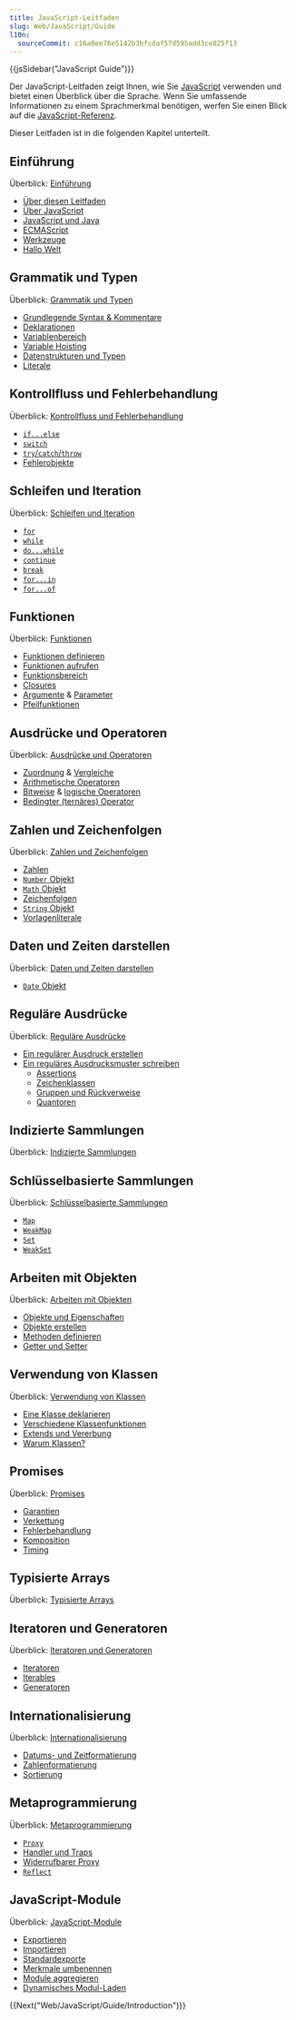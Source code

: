 ```yaml
---
title: JavaScript-Leitfaden
slug: Web/JavaScript/Guide
l10n:
  sourceCommit: c16a0ee78e5142b3bfcdaf57d595add3ce825f13
---
```


{{jsSidebar("JavaScript Guide")}}

Der JavaScript-Leitfaden zeigt Ihnen, wie Sie [JavaScript](/de/docs/Web/JavaScript) verwenden und bietet einen Überblick über die Sprache. Wenn Sie umfassende Informationen zu einem Sprachmerkmal benötigen, werfen Sie einen Blick auf die [JavaScript-Referenz](/de/docs/Web/JavaScript/Reference).

Dieser Leitfaden ist in die folgenden Kapitel unterteilt.

## Einführung

Überblick: [Einführung](/de/docs/Web/JavaScript/Guide/Introduction)

- [Über diesen Leitfaden](/de/docs/Web/JavaScript/Guide/Introduction#where_to_find_javascript_information)
- [Über JavaScript](/de/docs/Web/JavaScript/Guide/Introduction#what_is_javascript)
- [JavaScript und Java](/de/docs/Web/JavaScript/Guide/Introduction#javascript_and_java)
- [ECMAScript](/de/docs/Web/JavaScript/Guide/Introduction#javascript_and_the_ecmascript_specification)
- [Werkzeuge](/de/docs/Web/JavaScript/Guide/Introduction#getting_started_with_javascript)
- [Hallo Welt](/de/docs/Web/JavaScript/Guide/Introduction#hello_world)

## Grammatik und Typen

Überblick: [Grammatik und Typen](/de/docs/Web/JavaScript/Guide/Grammar_and_types)

- [Grundlegende Syntax & Kommentare](/de/docs/Web/JavaScript/Guide/Grammar_and_types#basics)
- [Deklarationen](/de/docs/Web/JavaScript/Guide/Grammar_and_types#declarations)
- [Variablenbereich](/de/docs/Web/JavaScript/Guide/Grammar_and_types#variable_scope)
- [Variable Hoisting](/de/docs/Web/JavaScript/Guide/Grammar_and_types#variable_hoisting)
- [Datenstrukturen und Typen](/de/docs/Web/JavaScript/Guide/Grammar_and_types#data_structures_and_types)
- [Literale](/de/docs/Web/JavaScript/Guide/Grammar_and_types#literals)

## Kontrollfluss und Fehlerbehandlung

Überblick: [Kontrollfluss und Fehlerbehandlung](/de/docs/Web/JavaScript/Guide/Control_flow_and_error_handling)

- [`if...else`](/de/docs/Web/JavaScript/Guide/Control_flow_and_error_handling#if...else_statement)
- [`switch`](/de/docs/Web/JavaScript/Guide/Control_flow_and_error_handling#switch_statement)
- [`try`/`catch`/`throw`](/de/docs/Web/JavaScript/Guide/Control_flow_and_error_handling#exception_handling_statements)
- [Fehlerobjekte](/de/docs/Web/JavaScript/Guide/Control_flow_and_error_handling#utilizing_error_objects)

## Schleifen und Iteration

Überblick: [Schleifen und Iteration](/de/docs/Web/JavaScript/Guide/Loops_and_iteration)

- [`for`](/de/docs/Web/JavaScript/Guide/Loops_and_iteration#for_statement)
- [`while`](/de/docs/Web/JavaScript/Guide/Loops_and_iteration#while_statement)
- [`do...while`](/de/docs/Web/JavaScript/Guide/Loops_and_iteration#do...while_statement)
- [`continue`](/de/docs/Web/JavaScript/Guide/Loops_and_iteration#continue_statement)
- [`break`](/de/docs/Web/JavaScript/Guide/Loops_and_iteration#break_statement)
- [`for...in`](/de/docs/Web/JavaScript/Guide/Loops_and_iteration#for...in_statement)
- [`for...of`](/de/docs/Web/JavaScript/Guide/Loops_and_iteration#for...of_statement)

## Funktionen

Überblick: [Funktionen](/de/docs/Web/JavaScript/Guide/Functions)

- [Funktionen definieren](/de/docs/Web/JavaScript/Guide/Functions#defining_functions)
- [Funktionen aufrufen](/de/docs/Web/JavaScript/Guide/Functions#calling_functions)
- [Funktionsbereich](/de/docs/Web/JavaScript/Guide/Functions#function_scope)
- [Closures](/de/docs/Web/JavaScript/Guide/Functions#closures)
- [Argumente](/de/docs/Web/JavaScript/Guide/Functions#using_the_arguments_object) & [Parameter](/de/docs/Web/JavaScript/Guide/Functions#function_parameters)
- [Pfeilfunktionen](/de/docs/Web/JavaScript/Guide/Functions#arrow_functions)

## Ausdrücke und Operatoren

Überblick: [Ausdrücke und Operatoren](/de/docs/Web/JavaScript/Guide/Expressions_and_operators)

- [Zuordnung](/de/docs/Web/JavaScript/Guide/Expressions_and_operators#assignment_operators) & [Vergleiche](/de/docs/Web/JavaScript/Guide/Expressions_and_operators#comparison_operators)
- [Arithmetische Operatoren](/de/docs/Web/JavaScript/Guide/Expressions_and_operators#arithmetic_operators)
- [Bitweise](/de/docs/Web/JavaScript/Guide/Expressions_and_operators#bitwise_operators) & [logische Operatoren](/de/docs/Web/JavaScript/Guide/Expressions_and_operators#logical_operators)
- [Bedingter (ternäres) Operator](</de/docs/Web/JavaScript/Guide/Expressions_and_operators#conditional_(ternary)_operator>)

## Zahlen und Zeichenfolgen

Überblick: [Zahlen und Zeichenfolgen](/de/docs/Web/JavaScript/Guide/Numbers_and_strings)

- [Zahlen](/de/docs/Web/JavaScript/Guide/Numbers_and_strings#numbers)
- [`Number` Objekt](/de/docs/Web/JavaScript/Guide/Numbers_and_strings#number_object)
- [`Math` Objekt](/de/docs/Web/JavaScript/Guide/Numbers_and_strings#math_object)
- [Zeichenfolgen](/de/docs/Web/JavaScript/Guide/Numbers_and_strings#strings)
- [`String` Objekt](/de/docs/Web/JavaScript/Guide/Numbers_and_strings#string_object)
- [Vorlagenliterale](/de/docs/Web/JavaScript/Guide/Numbers_and_strings#template_literals)

## Daten und Zeiten darstellen

Überblick: [Daten und Zeiten darstellen](/de/docs/Web/JavaScript/Guide/Representing_dates_times)

- [`Date` Objekt](/de/docs/Web/JavaScript/Guide/Representing_dates_times#date_object)

## Reguläre Ausdrücke

Überblick: [Reguläre Ausdrücke](/de/docs/Web/JavaScript/Guide/Regular_expressions)

- [Ein regulärer Ausdruck erstellen](/de/docs/Web/JavaScript/Guide/Regular_expressions#creating_a_regular_expression)
- [Ein reguläres Ausdrucksmuster schreiben](/de/docs/Web/JavaScript/Guide/Regular_expressions#writing_a_regular_expression_pattern)
  - [Assertions](/de/docs/Web/JavaScript/Guide/Regular_expressions/Assertions)
  - [Zeichenklassen](/de/docs/Web/JavaScript/Guide/Regular_expressions/Character_classes)
  - [Gruppen und Rückverweise](/de/docs/Web/JavaScript/Guide/Regular_expressions/Groups_and_backreferences)
  - [Quantoren](/de/docs/Web/JavaScript/Guide/Regular_expressions/Quantifiers)

## Indizierte Sammlungen

Überblick: [Indizierte Sammlungen](/de/docs/Web/JavaScript/Guide/Indexed_collections)

## Schlüsselbasierte Sammlungen

Überblick: [Schlüsselbasierte Sammlungen](/de/docs/Web/JavaScript/Guide/Keyed_collections)

- [`Map`](/de/docs/Web/JavaScript/Guide/Keyed_collections#map_object)
- [`WeakMap`](/de/docs/Web/JavaScript/Guide/Keyed_collections#weakmap_object)
- [`Set`](/de/docs/Web/JavaScript/Guide/Keyed_collections#set_object)
- [`WeakSet`](/de/docs/Web/JavaScript/Guide/Keyed_collections#weakset_object)

## Arbeiten mit Objekten

Überblick: [Arbeiten mit Objekten](/de/docs/Web/JavaScript/Guide/Working_with_objects)

- [Objekte und Eigenschaften](/de/docs/Web/JavaScript/Guide/Working_with_objects#objects_and_properties)
- [Objekte erstellen](/de/docs/Web/JavaScript/Guide/Working_with_objects#creating_new_objects)
- [Methoden definieren](/de/docs/Web/JavaScript/Guide/Working_with_objects#defining_methods)
- [Getter und Setter](/de/docs/Web/JavaScript/Guide/Working_with_objects#defining_getters_and_setters)

## Verwendung von Klassen

Überblick: [Verwendung von Klassen](/de/docs/Web/JavaScript/Guide/Using_classes)

- [Eine Klasse deklarieren](/de/docs/Web/JavaScript/Guide/Using_classes#declaring_a_class)
- [Verschiedene Klassenfunktionen](/de/docs/Web/JavaScript/Guide/Using_classes#constructor)
- [Extends und Vererbung](/de/docs/Web/JavaScript/Guide/Using_classes#extends_and_inheritance)
- [Warum Klassen?](/de/docs/Web/JavaScript/Guide/Using_classes#why_classes)

## Promises

Überblick: [Promises](/de/docs/Web/JavaScript/Guide/Using_promises)

- [Garantien](/de/docs/Web/JavaScript/Guide/Using_promises#guarantees)
- [Verkettung](/de/docs/Web/JavaScript/Guide/Using_promises#chaining)
- [Fehlerbehandlung](/de/docs/Web/JavaScript/Guide/Using_promises#error_handling)
- [Komposition](/de/docs/Web/JavaScript/Guide/Using_promises#composition)
- [Timing](/de/docs/Web/JavaScript/Guide/Using_promises#timing)

## Typisierte Arrays

Überblick: [Typisierte Arrays](/de/docs/Web/JavaScript/Guide/Typed_arrays)

## Iteratoren und Generatoren

Überblick: [Iteratoren und Generatoren](/de/docs/Web/JavaScript/Guide/Iterators_and_generators)

- [Iteratoren](/de/docs/Web/JavaScript/Guide/Iterators_and_generators#iterators)
- [Iterables](/de/docs/Web/JavaScript/Guide/Iterators_and_generators#iterables)
- [Generatoren](/de/docs/Web/JavaScript/Guide/Iterators_and_generators#generator_functions)

## Internationalisierung

Überblick: [Internationalisierung](/de/docs/Web/JavaScript/Guide/Internationalization)

- [Datums- und Zeitformatierung](/de/docs/Web/JavaScript/Guide/Internationalization#date_and_time_formatting)
- [Zahlenformatierung](/de/docs/Web/JavaScript/Guide/Internationalization#number_formatting)
- [Sortierung](/de/docs/Web/JavaScript/Guide/Internationalization#collation)

## Metaprogrammierung

Überblick: [Metaprogrammierung](/de/docs/Web/JavaScript/Guide/Meta_programming)

- [`Proxy`](/de/docs/Web/JavaScript/Guide/Meta_programming#proxies)
- [Handler und Traps](/de/docs/Web/JavaScript/Guide/Meta_programming#handlers_and_traps)
- [Widerrufbarer Proxy](/de/docs/Web/JavaScript/Guide/Meta_programming#revocable_proxy)
- [`Reflect`](/de/docs/Web/JavaScript/Guide/Meta_programming#reflection)

## JavaScript-Module

Überblick: [JavaScript-Module](/de/docs/Web/JavaScript/Guide/Modules)

- [Exportieren](/de/docs/Web/JavaScript/Guide/Modules#exporting_module_features)
- [Importieren](/de/docs/Web/JavaScript/Guide/Modules#importing_features_into_your_script)
- [Standardexporte](/de/docs/Web/JavaScript/Guide/Modules#default_exports_versus_named_exports)
- [Merkmale umbenennen](/de/docs/Web/JavaScript/Guide/Modules#renaming_imports_and_exports)
- [Module aggregieren](/de/docs/Web/JavaScript/Guide/Modules#aggregating_modules)
- [Dynamisches Modul-Laden](/de/docs/Web/JavaScript/Guide/Modules#dynamic_module_loading)

{{Next("Web/JavaScript/Guide/Introduction")}}
